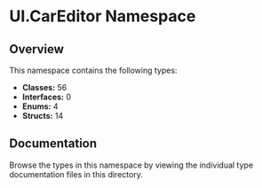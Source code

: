 # UI.CarEditor Namespace

## Overview

This namespace contains the following types:

- **Classes:** 56
- **Interfaces:** 0
- **Enums:** 4
- **Structs:** 14

## Documentation

Browse the types in this namespace by viewing the individual type documentation files in this directory.

